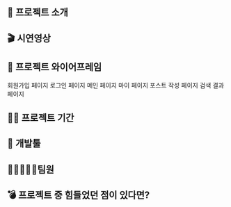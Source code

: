 <h2>👋 프로젝트 소개</h2>

<h2>🎬 시연영상</h2>

<h2>🎨 프로젝트 와이어프레임</h2>
회원가입 페이지
로그인 페이지
메인 페이지
마이 페이지
포스트 작성 페이지
검색 결과 페이지

<h2>👨‍💻 프로젝트 기간</h2>

<h2>🔨 개발툴</h2>

<h2>👨🏻‍🤝‍👨🏻팀원</h2>

<h2>💣 프로젝트 중 힘들었던 점이 있다면?</h2>
